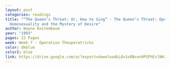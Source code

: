 ```yaml
---
layout: post
categories: readings
title: "“The Queen’s Throat: Or, How to Sing” - The Queen’s Throat: Opera,
  Homosexuality and the Mystery of Desire"
author: Wayne Kostembaum
year: "1993"
pages: 22 Pages
week: Week 7 - Operation Theoperatricks
color: dkblue
color2: blue
link: https://drive.google.com/uc?export=download&id=1vRBson9PSPhEslNHZRYYrDg-8Vj7SYtH
---
```

